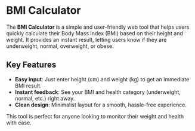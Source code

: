 # BMI Calculator

The **BMI Calculator** is a simple and user-friendly web tool that helps users quickly calculate their Body Mass Index (BMI) based on their height and weight. It provides an instant result, letting users know if they are underweight, normal, overweight, or obese.

## Key Features
- **Easy input**: Just enter height (cm) and weight (kg) to get an immediate BMI result.
- **Instant feedback**: See your BMI and health category (underweight, normal, etc.) right away.
- **Clean design**: Minimalist layout for a smooth, hassle-free experience.

This tool is perfect for anyone looking to monitor their weight and health with ease.

